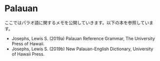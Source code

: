 # Palauan
ここではパラオ語に関するメモを公開していきます。以下の本を参照しています。

- Josephs, Lewis S. (2019a) Palauan Reference Grammar, The University Press of Hawaii.
- Josephs, Lewis S. (2019b) New Palauan-English Dictionary, University of Hawaii Press.
